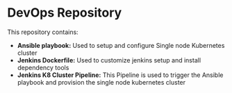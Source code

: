 # DevOps Repository

This repository contains: 

- **Ansible playbook:** Used to setup and configure Single node Kubernetes cluster
- **Jenkins Dockerfile:** Used to customize jenkins setup and install dependency tools
- **Jenkins K8 Cluster Pipeline:** This Pipeline is used to trigger the Ansible playbook and provision the single node kubernetes cluster
